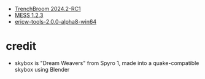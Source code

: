 - [TrenchBroom 2024.2-RC1](https://trenchbroom.github.io/)
- [MESS 1.2.3](https://pwitvoet.github.io/mess/index.html)
- [ericw-tools-2.0.0-alpha8-win64](https://github.com/ericwa/ericw-tools/releases/tag/2.0.0-alpha8)

# credit

- skybox is "Dream Weavers" from Spyro 1, made into a quake-compatible skybox using Blender
